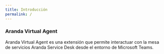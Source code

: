 ```yaml
---
title: Introducción
permalink: /
---
```


### Aranda Virtual Agent

Aranda Virtual Agent es una extensión que permite interactuar con la mesa de servicios Aranda Service
Desk desde el entorno de Microsoft Teams.

